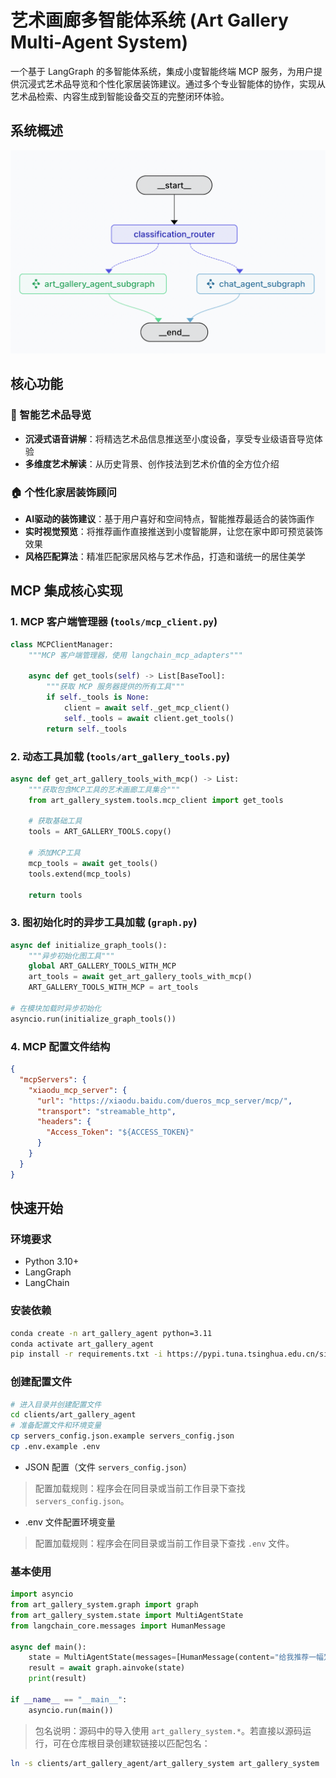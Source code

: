 # 艺术画廊多智能体系统 (Art Gallery Multi-Agent System)

一个基于 LangGraph 的多智能体系统，集成小度智能终端 MCP 服务，为用户提供沉浸式艺术品导览和个性化家居装饰建议。通过多个专业智能体的协作，实现从艺术品检索、内容生成到智能设备交互的完整闭环体验。

## 系统概述

![graph](./images/graph.png)

## 核心功能

### 🎨 智能艺术品导览
- **沉浸式语音讲解**：将精选艺术品信息推送至小度设备，享受专业级语音导览体验
- **多维度艺术解读**：从历史背景、创作技法到艺术价值的全方位介绍

### 🏠 个性化家居装饰顾问
- **AI驱动的装饰建议**：基于用户喜好和空间特点，智能推荐最适合的装饰画作
- **实时视觉预览**：将推荐画作直接推送到小度智能屏，让您在家中即可预览装饰效果
- **风格匹配算法**：精准匹配家居风格与艺术作品，打造和谐统一的居住美学


## MCP 集成核心实现

### 1. MCP 客户端管理器 (`tools/mcp_client.py`)

```python
class MCPClientManager:
    """MCP 客户端管理器，使用 langchain_mcp_adapters"""
    
    async def get_tools(self) -> List[BaseTool]:
        """获取 MCP 服务器提供的所有工具"""
        if self._tools is None:
            client = await self._get_mcp_client()
            self._tools = await client.get_tools()
        return self._tools
```

### 2. 动态工具加载 (`tools/art_gallery_tools.py`)

```python
async def get_art_gallery_tools_with_mcp() -> List:
    """获取包含MCP工具的艺术画廊工具集合"""
    from art_gallery_system.tools.mcp_client import get_tools
    
    # 获取基础工具
    tools = ART_GALLERY_TOOLS.copy()
    
    # 添加MCP工具
    mcp_tools = await get_tools()
    tools.extend(mcp_tools)
    
    return tools
```

### 3. 图初始化时的异步工具加载 (`graph.py`)

```python
async def initialize_graph_tools():
    """异步初始化图工具"""
    global ART_GALLERY_TOOLS_WITH_MCP
    art_tools = await get_art_gallery_tools_with_mcp()
    ART_GALLERY_TOOLS_WITH_MCP = art_tools

# 在模块加载时异步初始化
asyncio.run(initialize_graph_tools())
```

### 4. MCP 配置文件结构

```json
{
  "mcpServers": {
    "xiaodu_mcp_server": {
      "url": "https://xiaodu.baidu.com/dueros_mcp_server/mcp/",
      "transport": "streamable_http",
      "headers": {
        "Access_Token": "${ACCESS_TOKEN}"
      }
    }
  }
}
```

## 快速开始

### 环境要求
- Python 3.10+
- LangGraph
- LangChain

### 安装依赖
```bash
conda create -n art_gallery_agent python=3.11
conda activate art_gallery_agent
pip install -r requirements.txt -i https://pypi.tuna.tsinghua.edu.cn/simple
```

### 创建配置文件
```bash
# 进入目录并创建配置文件
cd clients/art_gallery_agent
# 准备配置文件和环境变量
cp servers_config.json.example servers_config.json
cp .env.example .env
```

- JSON 配置（文件 `servers_config.json`）
> 配置加载规则：程序会在同目录或当前工作目录下查找 `servers_config.json`。

- .env 文件配置环境变量
> 配置加载规则：程序会在同目录或当前工作目录下查找 `.env` 文件。

### 基本使用
```python
import asyncio
from art_gallery_system.graph import graph
from art_gallery_system.state import MultiAgentState
from langchain_core.messages import HumanMessage

async def main():
    state = MultiAgentState(messages=[HumanMessage(content="给我推荐一幅梵高的画作到小度设备")])
    result = await graph.ainvoke(state)
    print(result)

if __name__ == "__main__":
    asyncio.run(main())
```

> 包名说明：源码中的导入使用 `art_gallery_system.*`。若直接以源码运行，可在仓库根目录创建软链接以匹配包名：
```bash
ln -s clients/art_gallery_agent/art_gallery_system art_gallery_system
```
